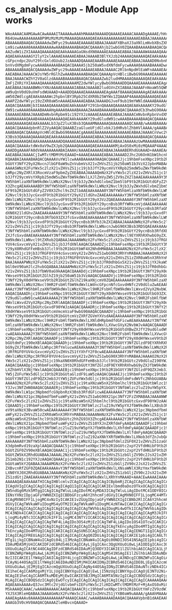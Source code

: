 # cs_analysis_app - Module App works

    WAoAAAACAAMGAwACAwAAAAITAAAAAwAAAhMAAAA9AAAADQAAAAEAAAACAAAADgAAAAE/hHrh
    R64UewAAAA4AAAABP9MzMzMzMzMAAAAQAAAAAQAEAAkAAAAAAAAAEAAAAAEABAAJAAAAAAAA
    ABAAAAABAAQACQAAAAdwZWFyc29uAAAAEAAAAAEABAAJAAAAFXBhaXJ3aXNlLmNvbXBsZXRl
    Lm9icwAAAA0AAAABAAAAAwAAABAAAAABAAQACQAAAAhjb21wbGV0ZQAAABAAAAABAAQACQAA
    AAZudW1iZXIAAAAQAAAAAQAEAAkAAAAGaGNsdXN0AAAAEAAAAAEABAAJAAAAAW4AAAAQAAAA
    AQAEAAkAAAAGY2lyY2xlAAAAEAAAAAEABAAJAAAAB3BlYXJzb24AAAAQAAAAAQAEAAkAAAAV
    cGFpcndpc2UuY29tcGxldGUub2JzAAAADQAAAAEAAABkAAAAEAAAAAEABAAJAAAAD0NvbnRp
    bnVvdXMgdmFycwAAABAAAAABAAQACQAAAA5jb250aW5vdXNfdmFycwAAAA0AAAABAAAADwAA
    ABAAAAABAAQACQAAAAdwZWFyc29uAAAAEAAAAAEABAAJAAAAC2RlbnNpdHlEaWFnAAAAEAAA
    AAEABAAJAAAACWJsYW5rRGlhZwAAABAAAAABAAQACQAAAApVcHBlciBwbG90AAAAEAAAAAEA
    BAAJAAAACWZhY2V0aGlzdAAAABAAAAABAAQACQAAAAZwb2ludHMAAAAQAAAAAQAEAAkAAAAI
    ZmFjZXRiYXIAAAAQAAAAAQAEAAkAAAAMZ2dwYWlycyBwbG90AAADDQAAAAEAAAAAAAAEAgAA
    AAEABAAJAAAABWNsYXNzAAAAEAAAAAIABAAJAAAAB2ludGVnZXIABAAJAAAAFnNoaW55QWN0
    aW9uQnV0dG9uVmFsdWUAAAD+AAADDQAAAAEAAAAAAAAEAgAAAf8AAAAQAAAAAgAEAAkAAAAH
    aW50ZWdlcgAEAAkAAAAWc2hpbnlBY3Rpb25CdXR0b25WYWx1ZQAAAP4AAAAQAAAAAQAEAAkA
    AAAPZ2dwYWlyc19zZXR0aW5nAAAAEAAAAAEABAAJAAAADGJveF9ub19mYWNldAAAABAAAAAB
    AAQACQAAAANjb3IAAAAQAAAAAQAEAAkAAAAFY291bnQAAAAQAAAAAQAEAAkAAAAKY29udGlu
    dW91cwAAAA0AAAABAAAAHgAAAA0AAAABAAAAZAAAABAAAAABAAQACQAAAAdCb3hwbG90AAAA
    EAAAAAEABAAJAAAADmNvbnRpbm91c192YXJzAAAAEAAAAAEABAAJAAAACmNvbnRpbnVvdXMA
    AAANAAAAAQAAAB4AAAAQAAAAAQAEAAkAAAAKY29udGludW91cwAAABAAAAABAAQACQAAAAAA
    AAAQAAAAAQAEAAkAAAALb3JpZ2luX3Bsb3QAAAMNAAAAAQAAAAAAAAQCAAAB/wAAABAAAAAC
    AAQACQAAAAdpbnRlZ2VyAAQACQAAABZzaGlueUFjdGlvbkJ1dHRvblZhbHVlAAAA/gAAABAA
    AAABAAQACQAAAApVcHNldCBwbG90AAAACgAAAAEAAAAAAAAAEAAAAAEABAAJAAAACnVwc2V0
    X3Bsb3QAAAAQAAAAAQAEAAkAAAAAAAAAEAAAAAEABAAJAAAAAAAAABAAAAABAAQACQAAAAAA
    AAAQAAAAAQAEAAkAAAAAAAAADQAAAAEAAAABAAAAEAAAAAEABAAJAAAAAzUwMAAAABAAAAAB
    AAQACQAAAAxtdWx0aV9wZXJpb2QAAAAQAAAAAQAEAAkAAAAKMjAxOS0xMi0zMQAAAP4AAAD+
    AAADDgAAAAFA0dVAAAAAAAAABAIAAAH/AAAAEAAAAAEABAAJAAAABERhdGUAAAD+AAAAEAAA
    AAEABAAJAAAACjIwMTctMDMtMzEAAAD+AAAAEAAAAAEABAAJAAAAD2Jhc2U6OnN1bW1hcnko
    KQAABAIAAAABAAQACQAAAAVuYW1lcwAAABAAAAA9AAQACQAAAEJjc19hbmFseXNpc19tb2R1
    bGUtY3NfY29yX2NvcnJlbGF0aW9uZnVubmVsX21vZHVsZS1jb250aW51b3VzX2JpbnMABAAJ
    AAAASWNzX2FuYWx5c2lzX21vZHVsZS1jc19jb3JfY29ycmVsYXRpb25mdW5uZWxfbW9kdWxl
    LWRpc2NyZXRlX3RocmVzaF9pbmZyZXEABAAJAAAAQmNzX2FuYWx5c2lzX21vZHVsZS1jc19j
    b3JfY29ycmVsYXRpb25mdW5uZWxfbW9kdWxlLXJlZmVyZW5jZV9sZXZlbAAEAAkAAAA9Y3Nf
    YW5hbHlzaXNfbW9kdWxlLWNzX2Nvcl9jb3JyZWxhdGlvbmZ1bm5lbF9tb2R1bGUtdGFyZ2V0
    X3ZhcgAEAAkAAABDY3NfYW5hbHlzaXNfbW9kdWxlLWNzX2Nvcl9jb3JyZWxhdGlvbmZ1bm5l
    bF9tb2R1bGUtdGFyZ2V0X3Zhcl9sZXZlbAAEAAkAAAA0Y3NfYW5hbHlzaXNfbW9kdWxlLWNz
    X2Nvcl9jb3JycGxvdF9tb2R1bGUtY29yX21ldGhvZAAEAAkAAAAxY3NfYW5hbHlzaXNfbW9k
    dWxlLWNzX2Nvcl9jb3JycGxvdF9tb2R1bGUtY29yX3VzZQAEAAkAAAA6Y3NfYW5hbHlzaXNf
    bW9kdWxlLWNzX2Nvcl9jb3JycGxvdF9tb2R1bGUtY29ycnBsb3RfYWRkcmVjdAAEAAkAAABA
    Y3NfYW5hbHlzaXNfbW9kdWxlLWNzX2Nvcl9jb3JycGxvdF9tb2R1bGUtY29ycnBsb3RfaGNs
    dXN0X21ldGhvZAAEAAkAAAA9Y3NfYW5hbHlzaXNfbW9kdWxlLWNzX2Nvcl9jb3JycGxvdF9t
    b2R1bGUtY29ycnBsb3RfbG93ZXJfcGxvdAAEAAkAAAA4Y3NfYW5hbHlzaXNfbW9kdWxlLWNz
    X2Nvcl9jb3JycGxvdF9tb2R1bGUtY29ycnBsb3Rfb3JkZXIABAAJAAAAOWNzX2FuYWx5c2lz
    X21vZHVsZS1jc19jb3JfY29ycnBsb3RfbW9kdWxlLWNvcnJwbG90X3Bsb3RDSQAEAAkAAAA9
    Y3NfYW5hbHlzaXNfbW9kdWxlLWNzX2Nvcl9jb3JycGxvdF9tb2R1bGUtY29ycnBsb3RfdXBw
    ZXJfcGxvdAAEAAkAAAA4Y3NfYW5hbHlzaXNfbW9kdWxlLWNzX2Nvcl9EYXRhRXhwbG9yZXJf
    bW9kdWxlLWNvcl9tZXRob2QABAAJAAAANWNzX2FuYWx5c2lzX21vZHVsZS1jc19jb3JfRGF0
    YUV4cGxvcmVyX21vZHVsZS1jb3JfdXNlAAQACQAAADZjc19hbmFseXNpc19tb2R1bGUtY3Nf
    Y29yX0RhdGFFeHBsb3Jlcl9tb2R1bGUtbWF4X2NhdHMABAAJAAAAN2NzX2FuYWx5c2lzX21v
    ZHVsZS1jc19jb3JfRGF0YUV4cGxvcmVyX21vZHVsZS1wbG90X3RhYnMABAAJAAAAOmNzX2Fu
    YWx5c2lzX21vZHVsZS1jc19jb3JfRGF0YUV4cGxvcmVyX21vZHVsZS1zZXR0aW5nX3RhYnMA
    BAAJAAAAPWNzX2FuYWx5c2lzX21vZHVsZS1jc19jb3JfR0dhbGx5X21vZHVsZS1jYXJkaW5h
    bGl0eV90aHJlc2hvbGQABAAJAAAAMmNzX2FuYWx5c2lzX21vZHVsZS1jc19jb3JfR0dhbGx5
    X21vZHVsZS1jb3JfbWV0aG9kAAQACQAAADdjc19hbmFseXNpc19tb2R1bGUtY3NfY29yX0dH
    YWxseV9tb2R1bGUtZGlhZ19jb250aW51b3VzAAQACQAAADVjc19hbmFseXNpc19tb2R1bGUt
    Y3NfY29yX0dHYWxseV9tb2R1bGUtZGlhZ19kaXNjcmV0ZQAEAAkAAAA9Y3NfYW5hbHlzaXNf
    bW9kdWxlLWNzX2Nvcl9HR2FsbHlfbW9kdWxlLWdncGFpcnNfcGxvdHNfc2V0dGluZwAEAAkA
    AAAzY3NfYW5hbHlzaXNfbW9kdWxlLWNzX2Nvcl9HR2FsbHlfbW9kdWxlLWxvd2VyX2NvbWJv
    AAQACQAAADhjc19hbmFseXNpc19tb2R1bGUtY3NfY29yX0dHYWxseV9tb2R1bGUtbG93ZXJf
    Y29udGludW91cwAEAAkAAAA2Y3NfYW5hbHlzaXNfbW9kdWxlLWNzX2Nvcl9HR2FsbHlfbW9k
    dWxlLWxvd2VyX2Rpc2NyZXRlAAQACQAAADFjc19hbmFseXNpc19tb2R1bGUtY3NfY29yX0dH
    YWxseV9tb2R1bGUtcGxvdF90YWJzAAQACQAAADRjc19hbmFseXNpc19tb2R1bGUtY3NfY29y
    X0dHYWxseV9tb2R1bGUtcmVmcmVzaF9wbG90AAQACQAAADVjc19hbmFseXNpc19tb2R1bGUt
    Y3NfY29yX0dHYWxseV9tb2R1bGUtcmVzZXRfZGVmYXVsdAAEAAkAAAA0Y3NfYW5hbHlzaXNf
    bW9kdWxlLWNzX2Nvcl9HR2FsbHlfbW9kdWxlLXNldHRpbmdfdGFicwAEAAkAAAAzY3NfYW5h
    bHlzaXNfbW9kdWxlLWNzX2Nvcl9HR2FsbHlfbW9kdWxlLXVwcGVyX2NvbWJvAAQACQAAADhj
    c19hbmFseXNpc19tb2R1bGUtY3NfY29yX0dHYWxseV9tb2R1bGUtdXBwZXJfY29udGludW91
    cwAEAAkAAAA2Y3NfYW5hbHlzaXNfbW9kdWxlLWNzX2Nvcl9HR2FsbHlfbW9kdWxlLXVwcGVy
    X2Rpc2NyZXRlAAQACQAAADFjc19hbmFseXNpc19tb2R1bGUtY3NfY29yX0dHYWxseV9tb2R1
    bGUtdmFyc190eXBlAAQACQAAADhjc19hbmFseXNpc19tb2R1bGUtY3NfZGlzdF9EYXRhRXhw
    bG9yZXJfbW9kdWxlLWhpc3RfYmlucwAEAAkAAAA3Y3NfYW5hbHlzaXNfbW9kdWxlLWNzX2Rp
    c3RfRGF0YUV4cGxvcmVyX21vZHVsZS1tYXhfY2F0cwAEAAkAAAA4Y3NfYW5hbHlzaXNfbW9k
    dWxlLWNzX2Rpc3RfRGF0YUV4cGxvcmVyX21vZHVsZS1wbG90X3RhYnMABAAJAAAAO2NzX2Fu
    YWx5c2lzX21vZHVsZS1jc19kaXN0X0RhdGFFeHBsb3Jlcl9tb2R1bGUtc2V0dGluZ190YWJz
    AAQACQAAADpjc19hbmFseXNpc19tb2R1bGUtY3NfZGlzdF9EYXRhRXhwbG9yZXJfbW9kdWxl
    LXZhbHVlX3NjYWxlAAQACQAAAEBjc19hbmFseXNpc19tb2R1bGUtY3NfZGlzdF9QZXJmb3Jt
    YW5jZUFuYWx5dGljc19tb2R1bGUtaGlzdF9iaW5zAAQACQAAAEJjc19hbmFseXNpc19tb2R1
    bGUtY3NfZGlzdF9QZXJmb3JtYW5jZUFuYWx5dGljc19tb2R1bGUtdmFsdWVfc2NhbGUABAAJ
    AAAAO2NzX2FuYWx5c2lzX21vZHVsZS1jc19taXNzaW5nX25hbmlhcl9tb2R1bGUtbWlzc19h
    Y3Jvc3NfZmN0AAQACQAAAERjc19hbmFseXNpc19tb2R1bGUtY3NfbWlzc2luZ19uYW5pYXJf
    bW9kdWxlLW1pc3NpbmdfcG9pbnRzX3Bsb3RfdGFicwAEAAkAAAA7Y3NfYW5hbHlzaXNfbW9k
    dWxlLWNzX21pc3NpbmdfbmFuaWFyX21vZHVsZS1wbG90X21pc3NfY2FzZXMABAAJAAAANWNz
    X2FuYWx5c2lzX21vZHVsZS1jc19taXNzaW5nX25hbmlhcl9tb2R1bGUtcGxvdF90YWJzAAQA
    CQAAAD5jc19hbmFseXNpc19tb2R1bGUtY3NfbWlzc2luZ19uYW5pYXJfbW9kdWxlLXBsb3Rs
    eV9taXNzX3BvaW50cwAEAAkAAAA4Y3NfYW5hbHlzaXNfbW9kdWxlLWNzX21pc3NpbmdfbmFu
    aWFyX21vZHVsZS1zZXR0aW5nX3RhYnMABAAJAAAANmNzX2FuYWx5c2lzX21vZHVsZS1jc19t
    aXNzaW5nX25hbmlhcl9tb2R1bGUtc2hhZG93X3ZhcgAEAAkAAAA2Y3NfYW5hbHlzaXNfbW9k
    dWxlLWNzX21pc3NpbmdfbmFuaWFyX21vZHVsZS10YXJnZXRfdmFyAAQACQAAADFjc19hbmFs
    eXNpc19tb2R1bGUtY3NfbWlzc2luZ19uYW5pYXJfbW9kdWxlLXhfdmFyAAQACQAAADFjc19h
    bmFseXNpc19tb2R1bGUtY3NfbWlzc2luZ19uYW5pYXJfbW9kdWxlLXlfdmFyAAQACQAAADVj
    c19hbmFseXNpc19tb2R1bGUtY3NfbWlzc2luZ192aXNkYXRfbW9kdWxlLXNob3dfZnJvbQAE
    AAkAAAA8Y3NfYW5hbHlzaXNfbW9kdWxlLWNzX21pc3NpbmdfdmlzZGF0X21vZHVsZS1zaG93
    X3dpbmRvd19zaXplAAQACQAAAC5jc19hbmFseXNpc19tb2R1bGUtc2xpY2VfdHNibF9tb2R1
    bGUtZGF0ZV90eXBlAAQACQAAAC1jc19hbmFseXNpc19tb2R1bGUtc2xpY2VfdHNibF9tb2R1
    bGUtZW5kX2RhdGUABAAJAAAAL2NzX2FuYWx5c2lzX21vZHVsZS1zbGljZV90c2JsX21vZHVs
    ZS1mb2N1c192YXJzAAQACQAAACpjc19hbmFseXNpc19tb2R1bGUtc2xpY2VfdHNibF9tb2R1
    bGUtaW5kY2QABAAJAAAAMGNzX2FuYWx5c2lzX21vZHVsZS1zbGljZV90c2JsX21vZHVsZS1y
    ZXBvcnRfZGF0ZQAEAAkAAAAvY3NfYW5hbHlzaXNfbW9kdWxlLXNsaWNlX3RzYmxfbW9kdWxl
    LXN0YXJ0X2RhdGUABAAJAAAAKmNzX2FuYWx5c2lzX21vZHVsZS1zbGljZV90c2JsX21vZHVs
    ZS1zdGtjZAAEAAkAAAAXY3NfYW5hbHlzaXNfbW9kdWxlLXRhYnMAAAD+AAACEwAAAAIAAAAQ
    AAAAAQAEAAkAAATHICAgIHBlcmlvZCAgICAgICAgICAgICBpbmRjZCAgICAgICAgICAgICAg
    ICAgUVIgICAgICAgICAgICAgICAgQ1IgICAgICAgICAKIExlbmd0aDozOTkxOCAgICAgICBM
    ZW5ndGg6Mzk5MTggICAgICAgTWluLiAgIDotMC4yMDA3ICAgTWluLiAgIDotMC41ODY0ICAK
    IENsYXNzIDpjaGFyYWN0ZXIgICBDbGFzcyA6Y2hhcmFjdGVyICAgMXN0IFF1LjogMC44MTAy
    ICAgMXN0IFF1LjogMC4xNzIyICAKIE1vZGUgIDpjaGFyYWN0ZXIgICBNb2RlICA6Y2hhcmFj
    dGVyICAgTWVkaWFuIDogMS4yOTM2ICAgTWVkaWFuIDogMC4zNTAwICAKICAgICAgICAgICAg
    ICAgICAgICAgICAgICAgICAgICAgICAgICAgTWVhbiAgIDogMi4wOTk1ICAgTWVhbiAgIDog
    MC43NDk4ICAKICAgICAgICAgICAgICAgICAgICAgICAgICAgICAgICAgICAgICAgM3JkIFF1
    LjogMi4yNTc3ICAgM3JkIFF1LjogMC43NTYzICAKICAgICAgICAgICAgICAgICAgICAgICAg
    ICAgICAgICAgICAgICAgTWF4LiAgIDo3OS4zMjEzICAgTWF4LiAgIDo1OS41OTcwICAKICAg
    ICAgICAgICAgICAgICAgICAgICAgICAgICAgICAgICAgICAgTkEncyAgIDo4MTIgICAgICAg
    TkEncyAgIDo4MTUgICAgICAKICAgICAgSUNSICAgICAgICAgICAgICAgIENGT1IgICAgICAg
    ICAgICAgIFREUiAgICAgICAgICAgICAgICAgQ0ZDUiAgICAgICAgICAKIE1pbi4gICA6LTQx
    MTg1LjkgICBNaW4uICAgOi04LjI3MzAgICBNaW4uICAgOi00NDI3OS41NSAgIE1pbi4gICA6
    IDAuMDA5MjU4ICAKIDFzdCBRdS46ICAgICAyLjEgICAxc3QgUXUuOi0wLjA1ODIgICAxc3Qg
    UXUuOiAgICAtNC44OCAgIDFzdCBRdS46IDAuMjQ3ODY3ICAKIE1lZGlhbiA6ICAgICA1LjMg
    ICBNZWRpYW4gOiAwLjAzMjEgICBNZWRpYW4gOiAgICAgMS41NSAgIE1lZGlhbiA6IDAuNDA2
    NzI3ICAKIE1lYW4gICA6ICAgIDY4LjcgICBNZWFuICAgOiAwLjA3NDcgICBNZWFuICAgOiAg
    ICAyNi44OSAgIE1lYW4gICA6IDAuNDI5MjM4ICAKIDNyZCBRdS46ICAgIDE0LjEgICAzcmQg
    UXUuOiAwLjE2MjEgICAzcmQgUXUuOiAgICAgNy44OSAgIDNyZCBRdS46IDAuNTczNDk4ICAK
    IE1heC4gICA6MzgxMjY1LjUgICBNYXguICAgOjEwLjI5NzUgICBNYXguICAgOjE3NTU2Ni41
    NCAgIE1heC4gICA6MTkuMDEyMjEwICAKIE5BJ3MgICA6MTA5NzIgICAgICBOQSdzICAgOjgx
    MiAgICAgICBOQSdzICAgOjEwOTcyICAgICAgICAgICAgICAgICAgICAgICAgICAAAAAQAAAA
    AQAEAAkAAAAvQ3Jvc3Mtc2VjdGlvbmFsIEFuYWx5c2lzKDIwMTctMDMtMzF+MjAxOS0xMi0z
    MSkAAAQCAAAC/wAAABAAAAACAAQACQAAACRjc19hbmFseXNpc19tb2R1bGUtYmFzZV9zdW1t
    YXJ5X3RleHQABAAJAAAAGmNzX2FuYWx5c2lzX21vZHVsZS1jYXB0aW9uAAAA/gAAAhMAAAAA
    AAAEAgAAAv8AAAAQAAAAAAAAAP4AAAQCAAAC/wAAABAAAAADAAQACQAAAAVpbnB1dAAEAAkA
    AAAGb3V0cHV0AAQACQAAAAZleHBvcnQAAAD+

